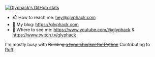 [![Glyphack's GitHub stats](https://github-readme-stats.vercel.app/api?username=glyphack&show_icons=true&theme=radical)](#)

- 📫 How to reach me: hey@glyphack.com
- 📖 My blog: https://glyphack.com
- 🎥 Where to see me: https://www.youtube.com/@glyphack & https://www.twitch.tv/glyphack


I'm mostly busy with ~~Building [a type checker for Python](https://github.com/Glyphack/enderpy)~~ Contributing to [Ruff](https://github.com/astral-sh/ruff).
